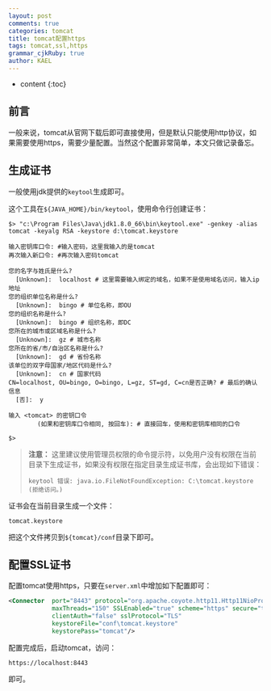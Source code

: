 ```yaml
---
layout: post
comments: true
categories: tomcat
title: tomcat配置https
tags: tomcat,ssl,https
grammar_cjkRuby: true
author: KAEL
---
```

    
* content
{:toc}

## 前言

一般来说，tomcat从官网下载后即可直接使用，但是默认只能使用http协议，如果需要使用https，需要少量配置。当然这个配置非常简单，本文只做记录备忘。

## 生成证书

一般使用jdk提供的`keytool`生成即可。

这个工具在`${JAVA_HOME}/bin/keytool`，使用命令行创建证书：

```text
$> "c:\Program Files\Java\jdk1.8.0_66\bin\keytool.exe" -genkey -alias tomcat -keyalg RSA -keystore d:\tomcat.keystore

输入密钥库口令: #输入密码，这里我输入的是tomcat
再次输入新口令: #再次输入密码tomcat

您的名字与姓氏是什么?
  [Unknown]:  localhost # 这里需要输入绑定的域名，如果不是使用域名访问，输入ip地址
您的组织单位名称是什么?
  [Unknown]:  bingo # 单位名称，即OU
您的组织名称是什么?
  [Unknown]:  bingo # 组织名称，即DC
您所在的城市或区域名称是什么?
  [Unknown]:  gz # 城市名称
您所在的省/市/自治区名称是什么?
  [Unknown]:  gd # 省份名称
该单位的双字母国家/地区代码是什么?
  [Unknown]:  cn # 国家代码
CN=localhost, OU=bingo, O=bingo, L=gz, ST=gd, C=cn是否正确? # 最后的确认信息
  [否]:  y

输入 <tomcat> 的密钥口令
        (如果和密钥库口令相同, 按回车): # 直接回车，使用和密钥库相同的口令
        
$> 
```

> **注意：** 这里建议使用管理员权限的命令提示符，以免用户没有权限在当前目录下生成证书，如果没有权限在指定目录生成证书库，会出现如下错误：
> ```
> keytool 错误: java.io.FileNotFoundException: C:\tomcat.keystore (拒绝访问。)
> ```

证书会在当前目录生成一个文件：

```text
tomcat.keystore
```

把这个文件拷贝到`${tomcat}/conf`目录下即可。

## 配置SSL证书

配置tomcat使用https，只要在`server.xml`中增加如下配置即可：

```xml
<Connector  port="8443" protocol="org.apache.coyote.http11.Http11NioProtocol"
            maxThreads="150" SSLEnabled="true" scheme="https" secure="true"
            clientAuth="false" sslProtocol="TLS"
            keystoreFile="conf\tomcat.keystore"  
            keystorePass="tomcat"/>
```

配置完成后，启动tomcat，访问：

```
https://localhost:8443
```

即可。